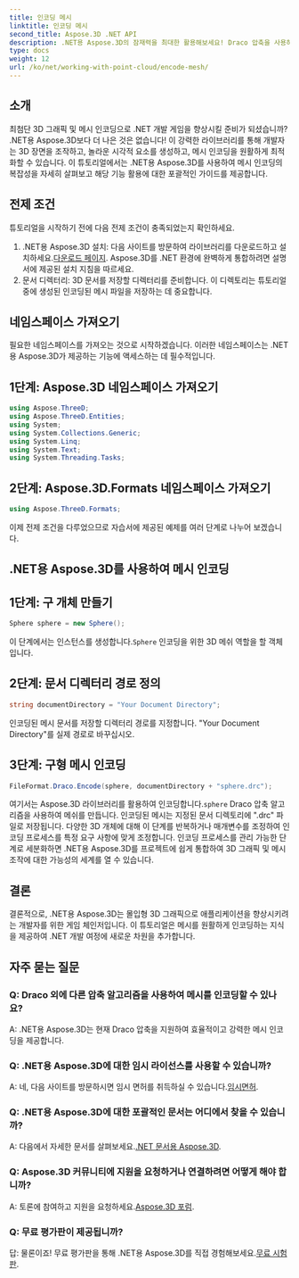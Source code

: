 ```yaml
---
title: 인코딩 메시
linktitle: 인코딩 메시
second_title: Aspose.3D .NET API
description: .NET용 Aspose.3D의 잠재력을 최대한 활용해보세요! Draco 압축을 사용하여 3D 메시를 손쉽게 인코딩합니다. 놀라운 시각적 요소로 .NET 개발 수준을 높이십시오.
type: docs
weight: 12
url: /ko/net/working-with-point-cloud/encode-mesh/
---
```

## 소개
최첨단 3D 그래픽 및 메시 인코딩으로 .NET 개발 게임을 향상시킬 준비가 되셨습니까? .NET용 Aspose.3D보다 더 나은 것은 없습니다! 이 강력한 라이브러리를 통해 개발자는 3D 장면을 조작하고, 놀라운 시각적 요소를 생성하고, 메시 인코딩을 원활하게 최적화할 수 있습니다. 이 튜토리얼에서는 .NET용 Aspose.3D를 사용하여 메시 인코딩의 복잡성을 자세히 살펴보고 해당 기능 활용에 대한 포괄적인 가이드를 제공합니다.
## 전제 조건
튜토리얼을 시작하기 전에 다음 전제 조건이 충족되었는지 확인하세요.
1.  .NET용 Aspose.3D 설치: 다음 사이트를 방문하여 라이브러리를 다운로드하고 설치하세요.[다운로드 페이지](https://releases.aspose.com/3d/net/). Aspose.3D를 .NET 환경에 완벽하게 통합하려면 설명서에 제공된 설치 지침을 따르세요.
2. 문서 디렉터리: 3D 문서를 저장할 디렉터리를 준비합니다. 이 디렉토리는 튜토리얼 중에 생성된 인코딩된 메시 파일을 저장하는 데 중요합니다.
## 네임스페이스 가져오기
필요한 네임스페이스를 가져오는 것으로 시작하겠습니다. 이러한 네임스페이스는 .NET용 Aspose.3D가 제공하는 기능에 액세스하는 데 필수적입니다.
## 1단계: Aspose.3D 네임스페이스 가져오기
```csharp
using Aspose.ThreeD;
using Aspose.ThreeD.Entities;
using System;
using System.Collections.Generic;
using System.Linq;
using System.Text;
using System.Threading.Tasks;
```
## 2단계: Aspose.3D.Formats 네임스페이스 가져오기
```csharp
using Aspose.ThreeD.Formats;
```
이제 전제 조건을 다루었으므로 자습서에 제공된 예제를 여러 단계로 나누어 보겠습니다.
## .NET용 Aspose.3D를 사용하여 메시 인코딩
## 1단계: 구 개체 만들기
```csharp
Sphere sphere = new Sphere();
```
 이 단계에서는 인스턴스를 생성합니다.`Sphere` 인코딩을 위한 3D 메쉬 역할을 할 객체입니다.
## 2단계: 문서 디렉터리 경로 정의
```csharp
string documentDirectory = "Your Document Directory";
```
인코딩된 메시 문서를 저장할 디렉터리 경로를 지정합니다. "Your Document Directory"를 실제 경로로 바꾸십시오.
## 3단계: 구형 메시 인코딩
```csharp
FileFormat.Draco.Encode(sphere, documentDirectory + "sphere.drc");
```
 여기서는 Aspose.3D 라이브러리를 활용하여 인코딩합니다.`sphere` Draco 압축 알고리즘을 사용하여 메쉬를 만듭니다. 인코딩된 메시는 지정된 문서 디렉토리에 ".drc" 파일로 저장됩니다.
다양한 3D 개체에 대해 이 단계를 반복하거나 매개변수를 조정하여 인코딩 프로세스를 특정 요구 사항에 맞게 조정합니다.
인코딩 프로세스를 관리 가능한 단계로 세분화하면 .NET용 Aspose.3D를 프로젝트에 쉽게 통합하여 3D 그래픽 및 메시 조작에 대한 가능성의 세계를 열 수 있습니다.
## 결론
결론적으로, .NET용 Aspose.3D는 몰입형 3D 그래픽으로 애플리케이션을 향상시키려는 개발자를 위한 게임 체인저입니다. 이 튜토리얼은 메시를 원활하게 인코딩하는 지식을 제공하여 .NET 개발 여정에 새로운 차원을 추가합니다.
## 자주 묻는 질문

### Q: Draco 외에 다른 압축 알고리즘을 사용하여 메시를 인코딩할 수 있나요?
A: .NET용 Aspose.3D는 현재 Draco 압축을 지원하여 효율적이고 강력한 메시 인코딩을 제공합니다.
### Q: .NET용 Aspose.3D에 대한 임시 라이선스를 사용할 수 있습니까?
 A: 네, 다음 사이트를 방문하시면 임시 면허를 취득하실 수 있습니다.[임시면허](https://purchase.aspose.com/temporary-license/).
### Q: .NET용 Aspose.3D에 대한 포괄적인 문서는 어디에서 찾을 수 있습니까?
 A: 다음에서 자세한 문서를 살펴보세요.[.NET 문서용 Aspose.3D](https://reference.aspose.com/3d/net/).
### Q: Aspose.3D 커뮤니티에 지원을 요청하거나 연결하려면 어떻게 해야 합니까?
A: 토론에 참여하고 지원을 요청하세요.[Aspose.3D 포럼](https://forum.aspose.com/c/3d/18).
### Q: 무료 평가판이 제공됩니까?
 답: 물론이죠! 무료 평가판을 통해 .NET용 Aspose.3D를 직접 경험해보세요.[무료 시험판](https://releases.aspose.com/).